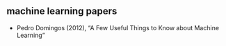 ## machine learning papers
* Pedro Domingos (2012), “A Few Useful Things to Know about Machine Learning”
